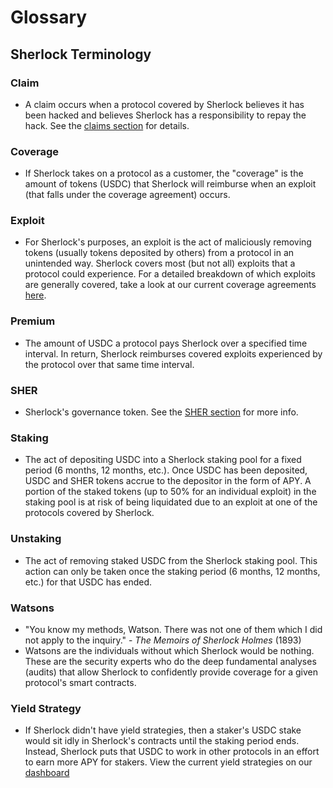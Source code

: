 # Glossary

## Sherlock Terminology

### Claim

- A claim occurs when a protocol covered by Sherlock believes it has been hacked and believes Sherlock has a responsibility to repay the hack. See the [claims section](https://docs.sherlock.xyz/claims/claims-process) for details.

### Coverage

- If Sherlock takes on a protocol as a customer, the "coverage" is the amount of tokens (USDC) that Sherlock will reimburse when an exploit (that falls under the coverage agreement) occurs.

### Exploit

- For Sherlock's purposes, an exploit is the act of maliciously removing tokens (usually tokens deposited by others) from a protocol in an unintended way. Sherlock covers most (but not all) exploits that a protocol could experience. For a detailed breakdown of which exploits are generally covered, take a look at our current coverage agreements [here](https://github.com/sherlock-protocol/sherlock-reports/tree/main/coverage-agreements).

### Premium

- The amount of USDC a protocol pays Sherlock over a specified time interval. In return, Sherlock reimburses covered exploits experienced by the protocol over that same time interval.

### SHER

- Sherlock's governance token. See the [SHER section](https://docs.sherlock.xyz/tokens/sher) for more info.

### Staking

- The act of depositing USDC into a Sherlock staking pool for a fixed period (6 months, 12 months, etc.). Once USDC has been deposited, USDC and SHER tokens accrue to the depositor in the form of APY. A portion of the staked tokens (up to 50% for an individual exploit) in the staking pool is at risk of being liquidated due to an exploit at one of the protocols covered by Sherlock.

### Unstaking

- The act of removing staked USDC from the Sherlock staking pool. This action can only be taken once the staking period (6 months, 12 months, etc.) for that USDC has ended.

### Watsons

- "You know my methods, Watson. There was not one of them which I did not apply to the inquiry." - _The Memoirs of Sherlock Holmes_ (1893)
- Watsons are the individuals without which Sherlock would be nothing. These are the security experts who do the deep fundamental analyses (audits) that allow Sherlock to confidently provide coverage for a given protocol's smart contracts.

### Yield Strategy

- If Sherlock didn't have yield strategies, then a staker's USDC stake would sit idly in Sherlock's contracts until the staking period ends. Instead, Sherlock puts that USDC to work in other protocols in an effort to earn more APY for stakers. View the current yield strategies on our [dashboard](https://app.sherlock.xyz/overview "Sherlock dashboard")
